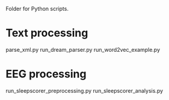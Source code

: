 Folder for Python scripts.

# Text processing
parse_xml.py
run_dream_parser.py
run_word2vec_example.py

# EEG processing
run_sleepscorer_preprocessing.py
run_sleepscorer_analysis.py